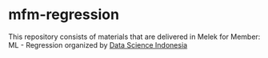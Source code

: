 # mfm-regression
This repository consists of materials that are delivered in Melek for Member:
ML - Regression organized by [Data Science
Indonesia](https://datascience.or.id/)

